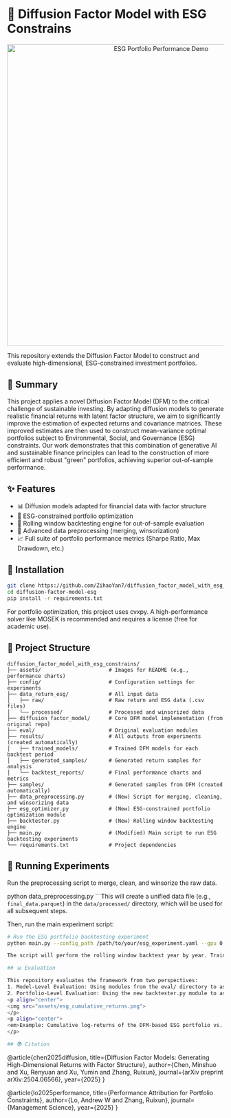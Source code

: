 # 🌊 Diffusion Factor Model with ESG Constrains

<p align="center">
<img src="assets/esg_portfolio_performance.png" alt="ESG Portfolio Performance Demo" width="700"/>
</p>

This repository extends the Diffusion Factor Model to construct and evaluate high-dimensional, ESG-constrained investment portfolios.

## 📝 Summary

This project applies a novel Diffusion Factor Model (DFM) to the critical challenge of sustainable investing. By adapting diffusion models to generate realistic financial returns with latent factor structure, we aim to significantly improve the estimation of expected returns and covariance matrices. These improved estimates are then used to construct mean-variance optimal portfolios subject to Environmental, Social, and Governance (ESG) constraints. Our work demonstrates that this combination of generative AI and sustainable finance principles can lead to the construction of more efficient and robust "green" portfolios, achieving superior out-of-sample performance.

## ✨ Features

- 📊 Diffusion models adapted for financial data with factor structure
- 🌿 ESG-constrained portfolio optimization
- 🔄 Rolling window backtesting engine for out-of-sample evaluation
- 🧼 Advanced data preprocessing (merging, winsorization)
- 📈 Full suite of portfolio performance metrics (Sharpe Ratio, Max Drawdown, etc.)

## 🔧 Installation

```bash
git clone https://github.com/ZihaoYan7/diffusion_factor_model_with_esg_constrains.git
cd diffusion-factor-model-esg
pip install -r requirements.txt
```

For portfolio optimization, this project uses cvxpy. A high-performance solver like MOSEK is recommended and requires a license (free for academic use).

## 📁 Project Structure

```
diffusion_factor_model_with_esg_constrains/
├── assets/                      # Images for README (e.g., performance charts)
├── config/                      # Configuration settings for experiments
├── data_return_esg/             # All input data
│   ├── raw/                     # Raw return and ESG data (.csv files)
│   └── processed/               # Processed and winsorized data
├── diffusion_factor_model/      # Core DFM model implementation (from original repo)
├── eval/                        # Original evaluation modules
├── results/                     # All outputs from experiments (created automatically)
│   ├── trained_models/          # Trained DFM models for each backtest period
│   ├── generated_samples/       # Generated return samples for analysis
│   └── backtest_reports/        # Final performance charts and metrics
├── samples/                     # Generated samples from DFM (created automatically)
├── data_preprocessing.py        # (New) Script for merging, cleaning, and winsorizing data
├── esg_optimizer.py             # (New) ESG-constrained portfolio optimization module
├── backtester.py                # (New) Rolling window backtesting engine
├── main.py                      # (Modified) Main script to run ESG backtesting experiments
└── requirements.txt             # Project dependencies
```

## 🚀 Running Experiments

Run the preprocessing script to merge, clean, and winsorize the raw data.

python data_preprocessing.py
```This will create a unified data file (e.g., `final_data.parquet`) in the `data/processed/` directory, which will be used for all subsequent steps.

Then, run the main experiment script:

```bash
# Run the ESG portfolio backtesting experiment
python main.py --config_path /path/to/your/esg_experiment.yaml --gpu 0

The script will perform the rolling window backtest year by year. Trained models will be saved in model_results/, generated samples in samples/, and final performance reports will be generated at the end of the run.

## 📊 Evaluation

This repository evaluates the framework from two perspectives:
1. Model-Level Evaluation: Using modules from the eval/ directory to assess the quality of generated returns and the accuracy of latent factor recovery.
2. Portfolio-Level Evaluation: Using the new backtester.py module to assess the economic significance of the approach. This includes out-of-sample performance of ESG-constrained portfolios compared against various benchmarks.
<p align="center">
<img src="assets/esg_cumulative_returns.png">
</p>
<p align="center">
<em>Example: Cumulative log-returns of the DFM-based ESG portfolio vs. benchmarks.</em>
</p>

## 📚 Citation

```
@article{chen2025diffusion,
  title={Diffusion Factor Models: Generating High-Dimensional Returns with Factor Structure},
  author={Chen, Minshuo and Xu, Renyuan and Xu, Yumin and Zhang, Ruixun},
  journal={arXiv preprint arXiv:2504.06566},
  year={2025}
}

@article{lo2025performance,
  title={Performance Attribution for Portfolio Constraints},
  author={Lo, Andrew W and Zhang, Ruixun},
  journal={Management Science},
  year={2025}
}
```
